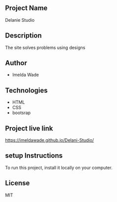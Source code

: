 ## Project Name
Delanie Studio

## Description
The site solves problems using designs

## Author
* Imelda Wade

## Technologies                                                             
* HTML
* CSS
* bootsrap

<!-- ## Contacts
Email: imelda.wade@student.moringaschool.com -->

## Project live link
https://imeldawade.github.io/Delani-Studio/

<!-- ## License
An agreement is hereby entered into between the software development team and the software users.
No guarantee is made by the software vendor to the third party of no software bugs, downtime or any other expectations not met by the developer. -->

##  setup Instructions
To run this project, install it locally on your computer.

## License
MIT